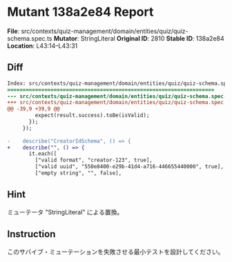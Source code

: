 # Mutant 138a2e84 Report

**File**: src/contexts/quiz-management/domain/entities/quiz/quiz-schema.spec.ts
**Mutator**: StringLiteral
**Original ID**: 2810
**Stable ID**: 138a2e84
**Location**: L43:14–L43:31

## Diff

```diff
Index: src/contexts/quiz-management/domain/entities/quiz/quiz-schema.spec.ts
===================================================================
--- src/contexts/quiz-management/domain/entities/quiz/quiz-schema.spec.ts	original
+++ src/contexts/quiz-management/domain/entities/quiz/quiz-schema.spec.ts	mutated #2810
@@ -39,9 +39,9 @@
         expect(result.success).toBe(isValid);
       });
     });
 
-    describe("CreatorIdSchema", () => {
+    describe("", () => {
       it.each([
         ["valid format", "creator-123", true],
         ["valid uuid", "550e8400-e29b-41d4-a716-446655440000", true],
         ["empty string", "", false],
```

## Hint

ミューテータ "StringLiteral" による置換。

## Instruction

このサバイブ・ミューテーションを失敗させる最小テストを設計してください。

